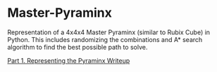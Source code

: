 # Master-Pyraminx
 Representation of a 4x4x4 Master Pyraminx (similar to Rubix Cube) in Python. This includes randomizing the combinations and A* search algorithm to find the best possible path to solve.

 [Part 1. Representing the Pyraminx Writeup](Representation.pdf)
